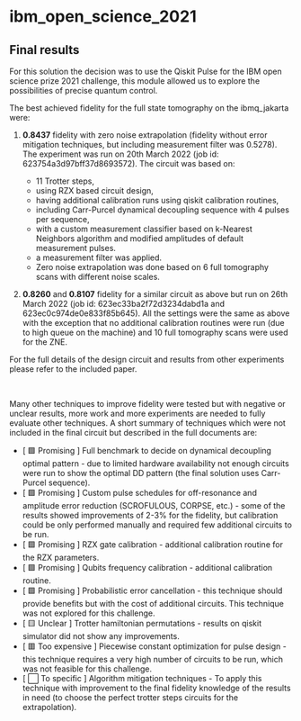 # ibm_open_science_2021

## Final results
For this solution the decision was to use the Qiskit Pulse for the IBM open science prize 2021 challenge, this module allowed us to explore the possibilities of precise quantum control.

The best achieved fidelity for the full state tomography on the ibmq_jakarta were:
1. **0.8437** fidelity with zero noise extrapolation (fidelity without error mitigation techniques, but including measurement filter was 0.5278). The experiment was run on 20th March 2022 (job id: 623754a3d97bff37d8693572). The circuit was based on:
    * 11 Trotter steps,
    * using RZX based circuit design,
    * having additional calibration runs using qiskit calibration routines,
    * including Carr-Purcel dynamical decoupling sequence with 4 pulses per sequence,
    * with a custom measurement classifier based on k-Nearest Neighbors algorithm and modified amplitudes of default measurement pulses.
    * a measurement filter was applied.
    * Zero noise extrapolation was done based on 6 full tomography scans with different noise scales.

2. **0.8260** and **0.8107** fidelity for a similar circuit as above but run on 26th March 2022 (job id: 623ec33ba2f72d3234dabd1a and 623ec0c974de0e833f85b645). All the settings were the same as above with the exception that no additional calibration routines were run (due to high queue on the machine) and 10 full tomography scans were used for the ZNE.

For the full details of the design circuit and results from other experiments please refer to the included paper.

<br/>

Many other techniques to improve fidelity were tested but with negative or unclear results, more work and more experiments are needed to fully evaluate other techniques. A short summary of techniques which were not included in the final circuit but described in the full documents are:
* [ 🟩 Promising ] Full benchmark to decide on dynamical decoupling optimal pattern - due to limited hardware availability not enough circuits were run to show the optimal DD pattern (the final solution uses Carr-Purcel sequence).
* [ 🟩 Promising ] Custom pulse schedules for off-resonance and amplitude error reduction (SCROFULOUS, CORPSE, etc.) - some of the results showed improvements of 2-3% for the fidelity, but calibration could be only performed manually and required few additional circuits to be run.
* [ 🟩 Promising ] RZX gate calibration - additional calibration routine for the RZX parameters.
* [ 🟩 Promising ] Qubits frequency calibration - additional calibration routine.
* [ 🟩 Promising ] Probabilistic error cancellation - this technique should provide benefits but with the cost of additional circuits. This technique was not explored for this challenge.
* [ 🟨 Unclear ] Trotter hamiltonian permutations - results on qiskit simulator did not show any improvements.
* [ 🟥 Too expensive ] Piecewise constant optimization for pulse design - this technique requires a very high number of circuits to be run, which was not feasible for this challenge.
* [ ⬜ To specific ] Algorithm mitigation techniques - To apply this technique with improvement to the final fidelity knowledge of the results in need (to choose the perfect trotter steps circuits for the extrapolation).
